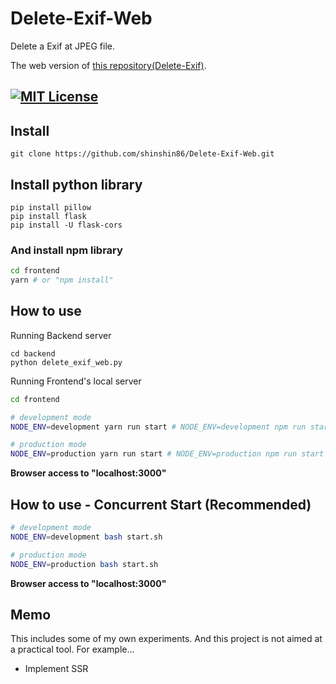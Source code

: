 # Delete-Exif-Web
Delete a Exif at JPEG file.

The web version of [this repository(Delete-Exif)](https://github.com/shinshin86/Delete-Exif).


[![MIT License](http://img.shields.io/badge/license-MIT-blue.svg?style=flat)](./LICENSE)
------
## Install

    git clone https://github.com/shinshin86/Delete-Exif-Web.git

## Install python library

	pip install pillow
	pip install flask
	pip install -U flask-cors

### And install npm library

```bash
cd frontend
yarn # or "npm install"
```


## How to use

Running Backend server

	cd backend
	python delete_exif_web.py

Running Frontend's local server

```bash
cd frontend

# development mode
NODE_ENV=development yarn run start # NODE_ENV=development npm run start

# production mode
NODE_ENV=production yarn run start # NODE_ENV=production npm run start
```

**Browser access to "localhost:3000"**



## How to use - Concurrent Start (Recommended)

```bash
# development mode
NODE_ENV=development bash start.sh

# production mode
NODE_ENV=production bash start.sh
```

**Browser access to "localhost:3000"**



## Memo
This includes some of my own experiments.
And this project is not aimed at a practical tool.
For example...

* Implement SSR
